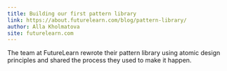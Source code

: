 ```yaml
---
title: Building our first pattern library
link: https://about.futurelearn.com/blog/pattern-library/
author: Alla Kholmatova
site: futurelearn.com
---
```


The team at FutureLearn rewrote their pattern library using atomic design principles and shared the process they used to make it happen.
